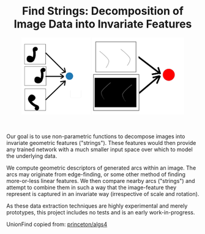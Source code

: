 <h1 align="center" style="margin-top: 0px;">Find Strings: Decomposition of Image Data into Invariate Features</h1>

<div id="img0" align="center">
    <img src="doc/images/comp1.jpg" height="200" >
    <img src="doc/images/comp2.jpg" height="200" >
</div>

&emsp;

Our goal is to use non-parametric functions to decompose images into invariate geometric features ("strings"). These features would then provide any trained network with a much smaller input space over which to model the underlying data.

We compute geometric descriptors of generated arcs within an image. The arcs may originate from edge-finding, or some other method of finding more-or-less linear features. We then compare nearby arcs ("strings") and attempt to combine them in such a way that the image-feature they represent is captured in an invariate way (irrespective of scale and rotation). 

As these data extraction techniques are highly experimental and merely prototypes, this project includes no tests and is an early work-in-progress.

UnionFind copied from: [princeton/algs4](http://algs4.cs.princeton.edu/lectures/)